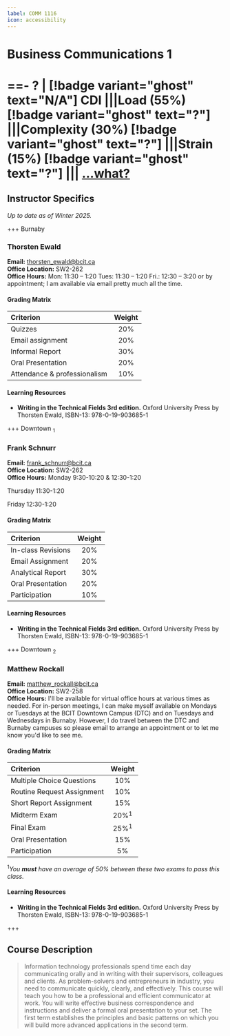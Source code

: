 ```yaml
---
label: COMM 1116
icon: accessibility
---
```

# Business Communications 1
==- ? | [!badge variant="ghost" text="N/A"] CDI
|||Load (55%)
[!badge variant="ghost" text="?"]
|||Complexity (30%)
[!badge variant="ghost" text="?"]
|||Strain (15%)
[!badge variant="ghost" text="?"]
|||
[...what?](/cdi)
===

## Instructor Specifics
*Up to date as of Winter 2025.*

+++ Burnaby
### Thorsten Ewald

**Email:**              thorsten_ewald@bcit.ca\
**Office Location:**    SW2-262\
**Office Hours:** Mon:   11:30 – 1:20
Tues:  11:30 – 1:20
Fri.:  12:30 – 3:20
or by appointment; I am available via email pretty much all the time.

#### Grading Matrix

| Criterion                  | Weight
| :---                       | :---:
| Quizzes                    | 20%
| Email assignment           | 20%
| Informal Report            | 30%
| Oral Presentation          | 20%
| Attendance & professionalism | 10%

#### Learning Resources

* **Writing in the Technical Fields 3rd edition.** Oxford University Press by Thorsten Ewald, ISBN-13: 978-0-19-903685-1

+++ Downtown <sub>1</sub>
### Frank Schnurr

**Email:**              frank_schnurr@bcit.ca\
**Office Location:**    SW2-262\
**Office Hours:** Monday 9:30-10:20 & 12:30-1:20

Thursday 11:30-1:20

Friday 12:30-1:20

#### Grading Matrix

| Criterion                  | Weight
| :---                       | :---:
| In-class Revisions         | 20%
| Email Assignment           | 20%
| Analytical Report          | 30%
| Oral Presentation          | 20%
| Participation              | 10%

#### Learning Resources

* **Writing in the Technical Fields 3rd edition.** Oxford University Press by Thorsten Ewald, ISBN-13: 978-0-19-903685-1

+++ Downtown <sub>2</sub>
### Matthew Rockall

**Email:**              matthew_rockall@bcit.ca\
**Office Location:**    SW2-258\
**Office Hours:** I'll be available for virtual office hours at various times as needed. For in-person meetings, I can make myself available on Mondays or Tuesdays at the BCIT Downtown Campus (DTC) and on Tuesdays and Wednesdays in Burnaby. However, I do travel between the DTC and Burnaby campuses so please email to arrange an appointment or to let me know you'd like to see me.

#### Grading Matrix

| Criterion                  | Weight
| :---                       | :---:
| Multiple Choice Questions  | 10%
| Routine Request Assignment | 10%
| Short Report Assignment    | 15%
| Midterm Exam               | 20%$^1$
| Final Exam                 | 25%$^1$
| Oral Presentation          | 15%
| Participation              | 5%

$^1$*You **must** have an average of 50% between these two exams to pass this class.*

#### Learning Resources

* **Writing in the Technical Fields 3rd edition.** Oxford University Press by Thorsten Ewald, ISBN-13: 978-0-19-903685-1

+++ 

###

## Course Description
> Information technology professionals spend time each day communicating orally and in writing with their supervisors, colleagues and clients. As problem-solvers and entrepreneurs in industry, you need to communicate quickly, clearly, and effectively. This course will teach you how to be a professional and efficient communicator at work. You will write effective business correspondence and instructions and deliver a formal oral presentation to your set. The first term establishes the principles and basic patterns on which you will build more advanced applications in the second term.